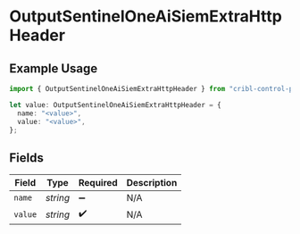 # OutputSentinelOneAiSiemExtraHttpHeader

## Example Usage

```typescript
import { OutputSentinelOneAiSiemExtraHttpHeader } from "cribl-control-plane/models";

let value: OutputSentinelOneAiSiemExtraHttpHeader = {
  name: "<value>",
  value: "<value>",
};
```

## Fields

| Field              | Type               | Required           | Description        |
| ------------------ | ------------------ | ------------------ | ------------------ |
| `name`             | *string*           | :heavy_minus_sign: | N/A                |
| `value`            | *string*           | :heavy_check_mark: | N/A                |
